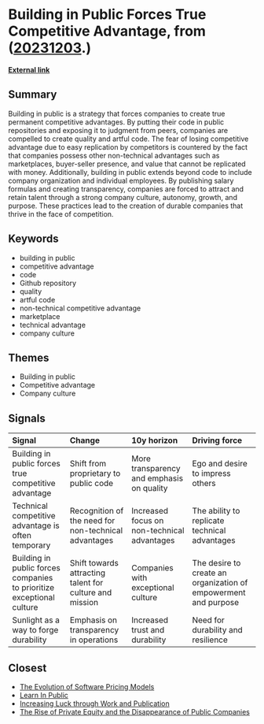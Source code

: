 # __Building in Public Forces True Competitive Advantage__, from ([20231203](https://kghosh.substack.com/p/20231203).)

__[External link](https://longform.asmartbear.com/building-in-public)__



## Summary

Building in public is a strategy that forces companies to create true permanent competitive advantages. By putting their code in public repositories and exposing it to judgment from peers, companies are compelled to create quality and artful code. The fear of losing competitive advantage due to easy replication by competitors is countered by the fact that companies possess other non-technical advantages such as marketplaces, buyer-seller presence, and value that cannot be replicated with money. Additionally, building in public extends beyond code to include company organization and individual employees. By publishing salary formulas and creating transparency, companies are forced to attract and retain talent through a strong company culture, autonomy, growth, and purpose. These practices lead to the creation of durable companies that thrive in the face of competition.

## Keywords

* building in public
* competitive advantage
* code
* Github repository
* quality
* artful code
* non-technical competitive advantage
* marketplace
* technical advantage
* company culture

## Themes

* Building in public
* Competitive advantage
* Company culture

## Signals

| Signal                                                                | Change                                                  | 10y horizon                                 | Driving force                                                   |
|:----------------------------------------------------------------------|:--------------------------------------------------------|:--------------------------------------------|:----------------------------------------------------------------|
| Building in public forces true competitive advantage                  | Shift from proprietary to public code                   | More transparency and emphasis on quality   | Ego and desire to impress others                                |
| Technical competitive advantage is often temporary                    | Recognition of the need for non-technical advantages    | Increased focus on non-technical advantages | The ability to replicate technical advantages                   |
| Building in public forces companies to prioritize exceptional culture | Shift towards attracting talent for culture and mission | Companies with exceptional culture          | The desire to create an organization of empowerment and purpose |
| Sunlight as a way to forge durability                                 | Emphasis on transparency in operations                  | Increased trust and durability              | Need for durability and resilience                              |

## Closest

* [The Evolution of Software Pricing Models](578c4ca8c38df5eb168308242e9ea711)
* [Learn In Public](037aba804501ec9f75f8bb434b8a6c20)
* [Increasing Luck through Work and Publication](0a1e31b7c3c14eedf08021f6bd5ebdfc)
* [The Rise of Private Equity and the Disappearance of Public Companies](86944a8ff63c9744c1d3cfb858bae3da)